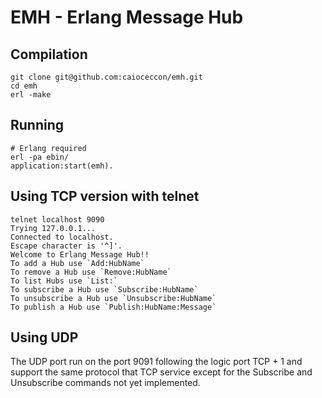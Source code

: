 # EMH - Erlang Message Hub

## Compilation
    git clone git@github.com:caioceccon/emh.git
    cd emh
    erl -make

## Running
    # Erlang required
    erl -pa ebin/
    application:start(emh).

## Using TCP version with telnet
    telnet localhost 9090
    Trying 127.0.0.1...
    Connected to localhost.
    Escape character is '^]'.
    Welcome to Erlang Message Hub!!
    To add a Hub use `Add:HubName`
    To remove a Hub use `Remove:HubName`
    To list Hubs use `List:`
    To subscribe a Hub use `Subscribe:HubName`
    To unsubscribe a Hub use `Unsubscribe:HubName`
    To publish a Hub use `Publish:HubName:Message`

## Using UDP
The UDP port run on the port 9091 following the logic port TCP + 1 and support the same protocol that TCP service except for the Subscribe and Unsubscribe commands not yet implemented.
